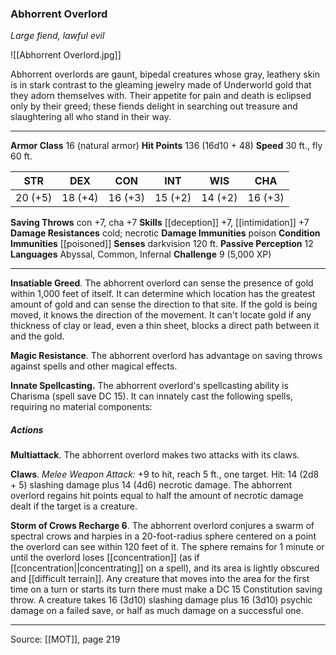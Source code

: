 ### Abhorrent Overlord
_Large fiend, lawful evil_

![[Abhorrent Overlord.jpg]]

Abhorrent overlords are gaunt, bipedal creatures whose gray, leathery skin is in stark contrast to the gleaming jewelry made of Underworld gold that they adorn themselves with. Their appetite for pain and death is eclipsed only by their greed; these fiends delight in searching out treasure and slaughtering all who stand in their way.




---

**Armor Class** 16 (natural armor)
**Hit Points** 136 (16d10 + 48)
**Speed** 30 ft., fly 60 ft.

| STR     | DEX     | CON     | INT     | WIS     | CHA     |
|---------|---------|---------|---------|---------|---------|
| 20 (+5) | 18 (+4) | 16 (+3) | 15 (+2) | 14 (+2) | 16 (+3) |

**Saving Throws** con +7, cha +7
**Skills** [[deception]] +7, [[intimidation]] +7
**Damage Resistances** cold; necrotic
**Damage Immunities** poison
**Condition Immunities** [[poisoned]]
**Senses** darkvision 120 ft.
**Passive Perception** 12
**Languages** Abyssal, Common, Infernal
**Challenge** 9 (5,000 XP)

---

**Insatiable Greed**. The abhorrent overlord can sense the presence of gold within 1,000 feet of itself. It can determine which location has the greatest amount of gold and can sense the direction to that site. If the gold is being moved, it knows the direction of the movement. It can't locate gold if any thickness of clay or lead, even a thin sheet, blocks a direct path between it and the gold.

**Magic Resistance**. The abhorrent overlord has advantage on saving throws against spells and other magical effects.

**Innate Spellcasting.** The abhorrent overlord's spellcasting ability is Charisma (spell save DC 15). It can innately cast the following spells, requiring no material components:

##### Actions
**Multiattack**. The abhorrent overlord makes two attacks with its claws.

**Claws**. _Melee Weapon Attack:_ +9 to hit, reach 5 ft., one target. Hit: 14 (2d8 + 5) slashing damage plus 14 (4d6) necrotic damage. The abhorrent overlord regains hit points equal to half the amount of necrotic damage dealt if the target is a creature.

**Storm of Crows Recharge 6**. The abhorrent overlord conjures a swarm of spectral crows and harpies in a 20-foot-radius sphere centered on a point the overlord can see within 120 feet of it. The sphere remains for 1 minute or until the overlord loses [[concentration]] (as if [[concentration||concentrating]] on a spell), and its area is lightly obscured and [[difficult terrain]]. Any creature that moves into the area for the first time on a turn or starts its turn there must make a DC 15 Constitution saving throw. A creature takes 16 (3d10) slashing damage plus 16 (3d10) psychic damage on a failed save, or half as much damage on a successful one.


---

Source: [[MOT]], page 219